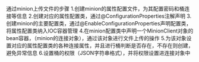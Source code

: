 通过minion上传文件的步骤
1.创建minion的属性配置文件，为其配置密码和桶连接等信息
2.创建对应的属性配置类，通过@ConfigurationProperties注解声明
3.创建minion的主要配置类，通过@EnableConfigurationProperties声明配置类，将属性配置类纳入IOC容器管理
4.在minion配置类中声明一个MinionClient对象的bean容器，（minion的连接对象），通过该对象进行文件上传的操作
5.为该对象设置对应的属性配置类的各种连接属性，并且进行桶判断是否存在，不存在则创建，避免异常信息
6.设置桶的权限（JSON字符串格式），并将权限设置进连接对象中